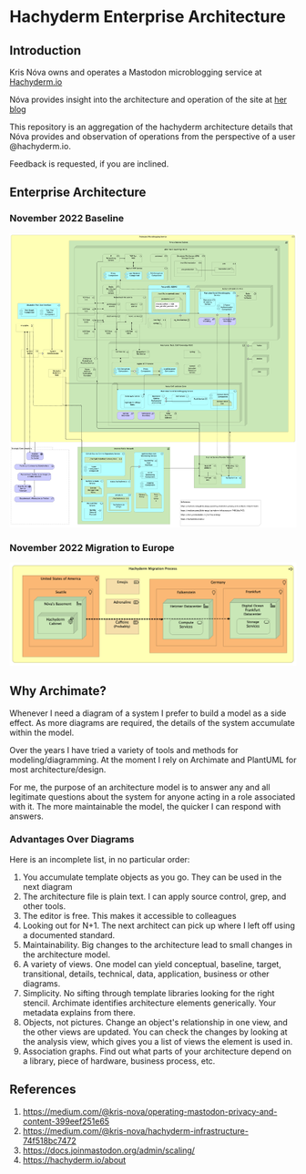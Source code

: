 # Hachyderm Enterprise Architecture

## Introduction

Kris Nóva owns and operates a Mastodon microblogging service at [Hachyderm.io](https://hachyderm.io)

Nóva provides insight into the architecture and operation of the site at [her blog](https://medium.com/@kris-nova)

This repository is an aggregation of the hachyderm architecture details that Nóva provides and observation of operations from the perspective of a user @hachyderm.io.

Feedback is requested, if you are inclined.

## Enterprise Architecture

### November 2022 Baseline

![Hachyderm architecture as of November 2022](hachyderm-io-baseline-view.png)

### November 2022 Migration to Europe

![Infrastructure Migration, November 2022](2022-11-migration-view.png)

## Why Archimate?

Whenever I need a diagram of a system I prefer to build a model as a side effect. As more diagrams are required, the details of the system accumulate within the model.

Over the years I have tried a variety of tools and methods for modeling/diagramming. At the moment I rely on Archimate and PlantUML for most architecture/design.

For me, the purpose of an architecture model is to answer any and all legitimate questions about the system for anyone acting in a role associated with it. The more maintainable the model, the quicker I can respond with answers.

### Advantages Over Diagrams

Here is an incomplete list, in no particular order:

1. You accumulate template objects as you go. They can be used in the next diagram
2. The architecture file is plain text. I can apply source control, grep, and other tools.
3. The editor is free. This makes it accessible to colleagues
4. Looking out for N+1. The next architect can pick up where I left off using a documented standard.
5. Maintainability. Big changes to the architecture lead to small changes in the architecture model.
6. A variety of views. One model can yield conceptual, baseline, target, transitional, details, technical, data, application, business or other diagrams.
7. Simplicity. No sifting through template libraries looking for the right stencil. Archimate identifies architecture elements generically. Your metadata explains from there.
8. Objects, not pictures. Change an object's relationship in one view, and the other views are updated. You can check the changes by looking at the analysis view, which gives you a list of views the element is used in.
9. Association graphs. Find out what parts of your architecture depend on a library, piece of hardware, business process, etc.

## References

1. https://medium.com/@kris-nova/operating-mastodon-privacy-and-content-399eef251e65
2. https://medium.com/@kris-nova/hachyderm-infrastructure-74f518bc7472
3. https://docs.joinmastodon.org/admin/scaling/
4. https://hachyderm.io/about


